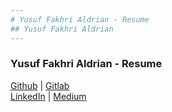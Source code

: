 ```yaml
---
# Yusuf Fakhri Aldrian - Resume
## Yusuf Fakhri Aldrian
---
```

### Yusuf Fakhri Aldrian - Resume
<script src="https://kit.fontawesome.com/c2deaccc5f.js" crossorigin="anonymous"></script>

[<i class="fab fa-github"></i> Github](https://github.com/aldariaski) |
[<i class="fab fa-gitlab"></i> Gitlab](https://gitlab.com/aldariaski)
<br />
[<i class="fab fa-linkedin"></i> LinkedIn](https://aldariaski.github.io/os212/TXT/mylog.txt) |
[<i class="fab fa-medium"></i> Medium](https://medium.com/@yusuf.fakhri)

